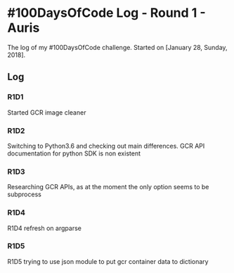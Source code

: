 # #100DaysOfCode Log - Round 1 - Auris

The log of my #100DaysOfCode challenge. Started on [January 28, Sunday, 2018].

## Log

### R1D1
Started GCR image cleaner

### R1D2
Switching to Python3.6 and checking out main differences. GCR API documentation for python SDK is non existent

### R1D3
Researching GCR APIs, as at the moment the only option seems to be subprocess

### R1D4
R1D4 refresh on argparse

### R1D5
R1D5 trying to use json module to put gcr container data to dictionary
